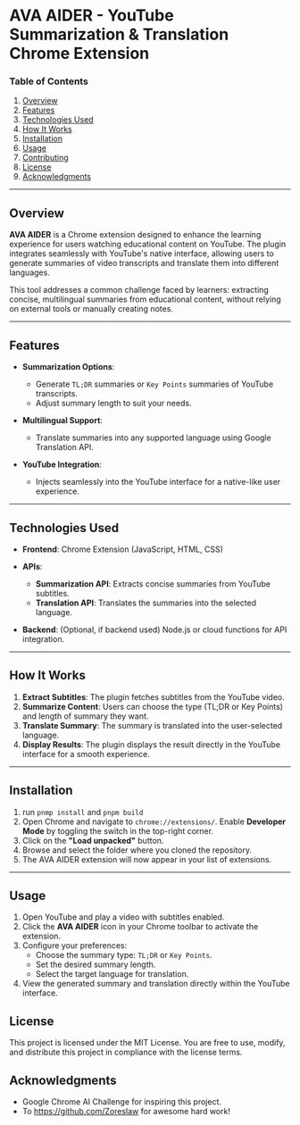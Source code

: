 # AVA AIDER - YouTube Summarization & Translation Chrome Extension

### **Table of Contents**
1. [Overview](#overview)
2. [Features](#features)
3. [Technologies Used](#technologies-used)
4. [How It Works](#how-it-works)
5. [Installation](#installation)
6. [Usage](#usage)
7. [Contributing](#contributing)
8. [License](#license)
9. [Acknowledgments](#acknowledgments)

---

## **Overview**

**AVA AIDER** is a Chrome extension designed to enhance the learning experience for users watching educational content on YouTube. The plugin integrates seamlessly with YouTube's native interface, allowing users to generate summaries of video transcripts and translate them into different languages.

This tool addresses a common challenge faced by learners: extracting concise, multilingual summaries from educational content, without relying on external tools or manually creating notes.

---

## **Features**

- **Summarization Options**:
    - Generate `TL;DR` summaries or `Key Points` summaries of YouTube transcripts.
    - Adjust summary length to suit your needs.

- **Multilingual Support**:
    - Translate summaries into any supported language using Google Translation API.

- **YouTube Integration**:
    - Injects seamlessly into the YouTube interface for a native-like user experience.

---

## **Technologies Used**

- **Frontend**: Chrome Extension (JavaScript, HTML, CSS)
- **APIs**:
    - **Summarization API**: Extracts concise summaries from YouTube subtitles.
    - **Translation API**: Translates the summaries into the selected language.

- **Backend**: (Optional, if backend used) Node.js or cloud functions for API integration.

---

## **How It Works**

1. **Extract Subtitles**: The plugin fetches subtitles from the YouTube video.
2. **Summarize Content**: Users can choose the type (TL;DR or Key Points) and length of summary they want.
3. **Translate Summary**: The summary is translated into the user-selected language.
4. **Display Results**: The plugin displays the result directly in the YouTube interface for a smooth experience.

---

## **Installation**

1. run `pnmp install` and `pnpm build`
2. Open Chrome and navigate to `chrome://extensions/`. Enable **Developer Mode** by toggling the switch in the top-right corner.
3. Click on the **"Load unpacked"** button.
4. Browse and select the folder where you cloned the repository.
5. The AVA AIDER extension will now appear in your list of extensions.

---

## **Usage**

1. Open YouTube and play a video with subtitles enabled.
2. Click the **AVA AIDER** icon in your Chrome toolbar to activate the extension.
3. Configure your preferences:
    - Choose the summary type: `TL;DR` or `Key Points`.
    - Set the desired summary length.
    - Select the target language for translation.
4. View the generated summary and translation directly within the YouTube interface.

## **License**
This project is licensed under the MIT License. You are free to use, modify, and distribute this project in compliance with the license terms.

## **Acknowledgments**

* Google Chrome AI Challenge for inspiring this project.
* To https://github.com/Zoreslaw for awesome hard work! 

